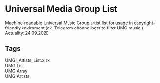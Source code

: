 # Universal Media Group List
Machine-readable Universal Music Group artist list for usage in copyright-friendly enviroment (ex. Telegram channel bots to filter UMG music.)<br>
Actuality: 24.09.2020

## Tags
UMGI_Artists_List.xlsx <br>
UMG List <br>
UMG Array <br>
UMG Artists <br>
